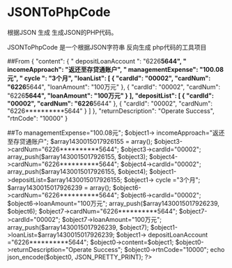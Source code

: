 # JSONToPhpCode
根据JSON 生成 生成JSON的PHP代码。 


JSONToPhpCode 是一个根据JSON字符串 反向生成  php代码的工具项目


##From 
     {
       "content": {
        " depositLoanAccount ": "6226**********5644",
        " incomeApproach": "返还至存贷通账户",
        " managementExpense": "100.08元",
        " cycle ": "3个月",
        "loanList": [
            {
                "cardId": "00002",
                "cardNum": "6226**********5644",
                "loanAmount": "100万元"
            },
            {
                "cardId": "00002",
                "cardNum": "6226**********5644",
                "loanAmount": "100万元"
            }
        ],
        "depositList": [
            {
                "cardId": "00002",
                "cardNum": "6226**********5644"
            },
            {
                "cardId": "00002",
                "cardNum": "6226**********5644"
            }
        ]
     },
      "returnDescription": "Operate Success",
      "rtnCode": "10000"
     }


##To
    <?php
      error_reporting(0);
      header('Content-Type: application/json');
      $object1-> managementExpense="100.08元";
      $object1-> incomeApproach="返还至存贷通账户";
      $array1430015017926155 = array();
      $object3->cardNum="6226**********5644";
      $object3->cardId="00002";
      array_push($array1430015017926155, $object3);
      $object4->cardNum="6226**********5644";
      $object4->cardId="00002";
      array_push($array1430015017926155, $object4);
      $object1->depositList=$array1430015017926155;
      $object1-> cycle ="3个月";
      $array1430015017926239 = array();
      $object6->cardNum="6226**********5644";
      $object6->cardId="00002";
      $object6->loanAmount="100万元";
      array_push($array1430015017926239, $object6);
      $object7->cardNum="6226**********5644";
      $object7->cardId="00002";
      $object7->loanAmount="100万元";
      array_push($array1430015017926239, $object7);
      $object1->loanList=$array1430015017926239;
      $object1-> depositLoanAccount ="6226**********5644";
      $object0->content=$object1;
      $object0->returnDescription="Operate Success";
      $object0->rtnCode="10000";
      echo json_encode($object0, JSON_PRETTY_PRINT);
     ?>

